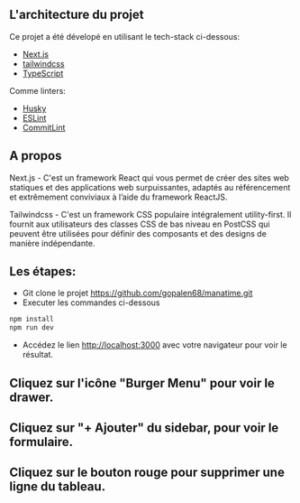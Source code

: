 ## L'architecture du projet

Ce projet a été dévelopé en utilisant le tech-stack ci-dessous:

- [Next.js](https://nextjs.org/)
- [tailwindcss](https://tailwindcss.com/)
- [TypeScript](https://www.typescriptlang.org/)

Comme linters:

- [Husky](https://typicode.github.io/husky/)
- [ESLint](https://eslint.org/)
- [CommitLint](https://commitlint.js.org/#/)

## A propos

Next.js - C'est un framework React qui vous permet de créer des sites web statiques et des applications web surpuissantes, adaptés au référencement et extrêmement conviviaux à l’aide du framework ReactJS.

Tailwindcss - C'est un framework CSS populaire intégralement utility-first. Il fournit aux utilisateurs des classes CSS de bas niveau en PostCSS qui peuvent être utilisées pour définir des composants et des designs de manière indépendante.

## Les étapes:

- Git clone le projet <https://github.com/gopalen68/manatime.git>
- Executer les commandes ci-dessous

```bash
npm install
npm run dev
```

- Accédez le lien [http://localhost:3000](http://localhost:3000) avec votre navigateur pour voir le résultat.


## Cliquez sur l'icône "Burger Menu" pour voir le drawer.
## Cliquez sur "+ Ajouter" du sidebar, pour voir le formulaire.
## Cliquez sur le bouton rouge pour supprimer une ligne du tableau.
